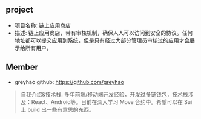 ## project
- 项目名称: 链上应用商店
- 描述: 链上应用商店，带有审核机制，确保人人可以访问到安全的协议。任何地址都可以提交应用到系统，但是只有经过大部分管理员审核过的应用才会展示给所有用户。


## Member
- greyhao  github: https://github.com/greyhao
> 自我介绍&技术栈: 多年前端/移动端开发经验，开发过多链钱包，技术栈涉及：React、Android等。目前在深入学习 Move 合约中。希望可以在 Sui 上 build 出一些有意思的东西。
